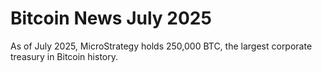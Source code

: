 # Bitcoin News July 2025

As of July 2025, MicroStrategy holds 250,000 BTC, the largest corporate treasury in Bitcoin history. 